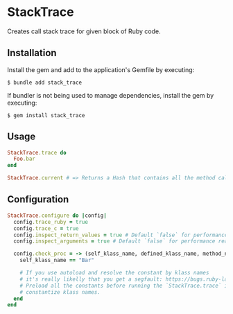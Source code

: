 # StackTrace

Creates call stack trace for given block of Ruby code.

## Installation

Install the gem and add to the application's Gemfile by executing:

    $ bundle add stack_trace

If bundler is not being used to manage dependencies, install the gem by executing:

    $ gem install stack_trace

## Usage

```ruby
StackTrace.trace do
  Foo.bar
end

StackTrace.current # => Returns a Hash that contains all the method calls and exception information.
```

## Configuration

```ruby
StackTrace.configure do |config|
  config.trace_ruby = true
  config.trace_c = true
  config.inspect_return_values = true # Default `false` for performance reasons
  config.inspect_arguments = true # Default `false` for performance reasons

  config.check_proc = -> (self_klass_name, defined_klass_name, method_name) do # If you want to limit the tracing for a set of classes
    self_klass_name == "Bar"

    # If you use autoload and resolve the constant by klass names
    # it's really likelly that you get a segfault: https://bugs.ruby-lang.org/issues/18120.
    # Preload all the constants before running the `StackTrace.trace` if you want to
    # constantize klass names.
  end
end
```
